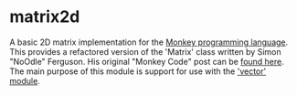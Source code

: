 # matrix2d
A basic 2D matrix implementation for the [Monkey programming language](https://github.com/blitz-research/monkey). This provides a refactored version of the 'Matrix' class written by Simon "NoOdle" Ferguson. His original "Monkey Code" post can be [found here](http://www.monkey-x.com/Community/posts.php?topic=1992). The main purpose of this module is support for use with the ['vector' module](https://github.com/Regal-Internet-Brothers/vector).
